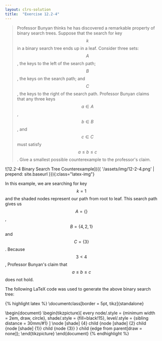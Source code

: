 ```yaml
---
layout: clrs-solution
title:  "Exercise 12.2-4"
---
```

>Professor Bunyan thinks he has discovered a remarkable property of binary search trees. Suppose that the search for key $$k$$ in a binary search tree ends up in a leaf. Consider three sets: $$A$$, the keys to the left of the search path; $$B$$, the keys on the search path; and $$C$$, the keys to the right of the search path. Professor Bunyan claims that any three keys $$a \in A$$, $$b \in B$$, and $$c \in C$$ must satisfy $$ a \leq b \leq c$$. Give a smallest possible counterexample to the professor's claim.

![12.2-4 Binary Search Tree Counterexample]({{ '/assets/img/12-2-4.png' | prepend: site.baseurl }}){:class="latex-img"}

In this example, we are searching for key $$k = 1$$ and the shaded nodes represent our path from root to leaf. This search path gives us $$A = \{\}$$, $$B = \{4, 2, 1\}$$ and $$C = \{3\}$$. Because $$3 < 4$$, Professor Bunyan's claim that $$a \leq b \leq c$$ does not hold.

The following LaTeX code was used to generate the above binary search tree:

{% highlight latex %}
\documentclass[border = 5pt, tikz]{standalone}

\begin{document}
\begin{tikzpicture}[
  every node/.style = {minimum width = 2em, draw, circle},
  shade/.style = {fill=black!15},
  level/.style = {sibling distance = 30mm/#1}
  ]
  \node [shade] {4}
  child {node [shade] {2}
        child {node [shade] {1}}
        child {node {3}}
        }
  child {edge from parent[draw = none]};
\end{tikzpicture}
\end{document}
{% endhighlight %}